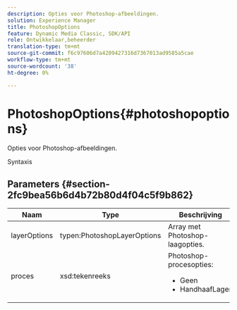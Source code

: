 ```yaml
---
description: Opties voor Photoshop-afbeeldingen.
solution: Experience Manager
title: PhotoshopOptions
feature: Dynamic Media Classic, SDK/API
role: Ontwikkelaar,beheerder
translation-type: tm+mt
source-git-commit: f6c97606d7a4209427316d7367013ad9585a5cae
workflow-type: tm+mt
source-wordcount: '38'
ht-degree: 0%

---
```



# PhotoshopOptions{#photoshopoptions}

Opties voor Photoshop-afbeeldingen.

Syntaxis

## Parameters {#section-2fc9bea56b6d4b72b80d4f04c5f9b862}

<table id="table_04100BB8ABD84EF68B0A7CE3AD946414"> 
 <thead> 
  <tr> 
   <th colname="col1" class="entry"> Naam </th> 
   <th colname="col2" class="entry"> Type </th> 
   <th colname="col3" class="entry"> Beschrijving </th> 
  </tr> 
 </thead>
 <tbody> 
  <tr> 
   <td colname="col1"> <span class="codeph"> <span class="varname"> layerOptions</span> </span> </td> 
   <td colname="col2"> <span class="codeph"> typen:PhotoshopLayerOptions</span> </td> 
   <td colname="col3"> Array met Photoshop-laagopties. </td> 
  </tr> 
  <tr> 
   <td colname="col1"> <span class="codeph"> <span class="varname"> proces</span> </span> </td> 
   <td colname="col2"> <span class="codeph"> xsd:tekenreeks</span> </td> 
   <td colname="col3">Photoshop-procesopties: 
    <ul id="ul_DD292274043F4A5ABBBB9DB5C2D46681"> 
     <li id="li_92FA27B1887B464F8C4564FD0B59793B"><span class="codeph"> Geen</span> </li> 
     <li id="li_5A3B4A33F1A14BA399FC2F1E7C471FCC"><span class="codeph"> HandhaafLagen</span> </li> 
    </ul> </td> 
  </tr> 
 </tbody> 
</table>

